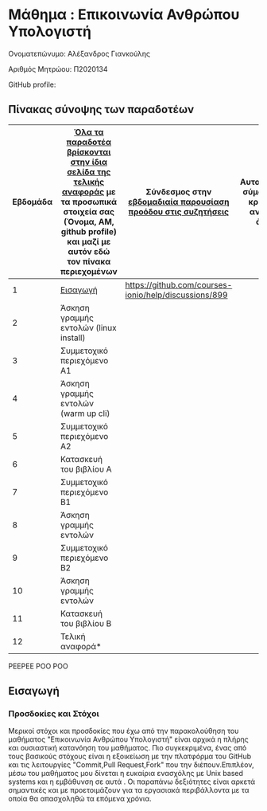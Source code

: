 # Μάθημα : Επικοινωνία Ανθρώπου Υπολογιστή

Ονοματεπώνυμο: Αλέξανδρος Γιανκούλης </br>

Αριθμός Μητρώου: Π2020134 </br>

GitHub profile:


## Πίνακας σύνοψης των παραδοτέων
| Εβδομάδα | [Όλα τα παραδοτέα βρίσκονται στην ίδια σελίδα της τελικής αναφοράς](https://courses-ionio.github.io/help/deliverables/) με τα προσωπικά στοιχεία σας (Όνομα, ΑΜ, github profile) και μαζί με αυτόν εδώ τον πίνακα περιεχομένων | Σύνδεσμος στην [εβδομαδιαία παρουσίαση προόδου στις συζητήσεις](https://github.com/courses-ionio/help/discussions/categories/show-and-tell) | Αυτοαξιολόγηση σύμφωνα με τα κριτήρια της αντίστοιχης άσκησης |
| --- | --- | --- | --- |
| 1 | [Εισαγωγή](https://github.com/P2020134/hci/edit/P2020134/projects/2020134/README.md#%CE%B5%CE%B9%CF%83%CE%B1%CE%B3%CF%89%CE%B3%CE%AE:~:text=%CE%A4%CE%B5%CE%BB%CE%B9%CE%BA%CE%AE%20%CE%B1%CE%BD%CE%B1%CF%86%CE%BF%CF%81%CE%AC*-,%CE%95%CE%B9%CF%83%CE%B1%CE%B3%CF%89%CE%B3%CE%AE,-Commit%20changes)| https://github.com/courses-ionio/help/discussions/899| |
| 2 | Άσκηση γραμμής εντολών (linux install) | | |
| 3 | Συμμετοχικό περιεχόμενο A1 | | |
| 4 | Άσκηση γραμμής εντολών (warm up cli) | | |
| 5 | Συμμετοχικό περιεχόμενο A2 | | |
| 6 | Κατασκευή του βιβλίου Α | | |
| 7 | Συμμετοχικό περιεχόμενο B1 | | |
| 8 | Άσκηση γραμμής εντολών | | |
| 9 | Συμμετοχικό περιεχόμενο B2 | | |
| 10 | Άσκηση γραμμής εντολών | | |
| 11 | Κατασκευή του βιβλίου Β | | |
| 12 | Τελική αναφορά* | | |

PEEPEE POO POO



## Εισαγωγή
### Προσδοκίες και Στόχοι

Μερικοί στόχοι και προσδοκίες που έχω από την παρακολούθηση του μαθήματος "Επικοινωνία Ανθρώπου Υπολογιστή" είναι αρχικά η πλήρης και ουσιαστική  κατανόηση του μαθήματος. Πιο συγκεκριμένα, ένας από τους βασικούς στόχους είναι η εξοικείωση με την πλατφόρμα του GitHub και τις λειτουργίες "Commit,Pull Request,Fork" που την διέπουν.Επιπλέον, μέσω του μαθήματος μου δίνεται η ευκαίρια ενασχόλης με Unix based systems και η εμβάθυνση σε αυτά . Οι παραπάνω δεξιότητες είναι αρκετά σημαντικές και με προετοιμάζουν για τα εργασιακά περιβάλλοντα με τα οποία θα απασχοληθώ τα επόμενα χρόνια.





